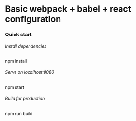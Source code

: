 # Basic webpack + babel + react configuration

### Quick start

###### Install dependencies
npm install

###### Serve on localhost:8080
npm start

###### Build for production
npm run build
